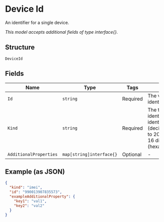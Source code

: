 
# Device Id

An identifier for a single device.

*This model accepts additional fields of type interface{}.*

## Structure

`DeviceId`

## Fields

| Name | Type | Tags | Description |
|  --- | --- | --- | --- |
| `Id` | `string` | Required | The value of the device identifier. |
| `Kind` | `string` | Required | The type of the device identifier. Valid types of identifiers are:ESN (decimal),EID,ICCID (up to 20 digits),IMEI (up to 16 digits),MDN,MEID (hexadecimal),MSISDN. |
| `AdditionalProperties` | `map[string]interface{}` | Optional | - |

## Example (as JSON)

```json
{
  "kind": "imei",
  "id": "990013907835573",
  "exampleAdditionalProperty": {
    "key1": "val1",
    "key2": "val2"
  }
}
```

